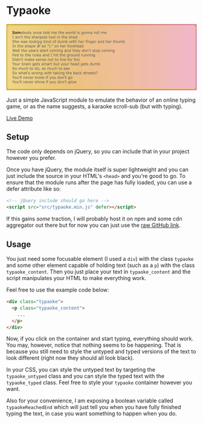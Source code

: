 # Typaoke

![](demo.gif)

Just a simple JavaScript module to emulate the behavior of an online typing game, or as the name suggests, a karaoke scroll-sub (but with typing).

[Live Demo]()

## Setup

The code only depends on jQuery, so you can include that in your project however you prefer.

Once you have jQuery, the module itself is super lightweight and you can just include the source in your HTML's `<head>` and you're good to go. To ensure that the module runs after the page has fully loaded, you can use a defer attribute like so:

``` html
<!-- jQuery include should go here -->
<script src="src/typaoke.min.js" defer></script>
```

If this gains *some* traction, I will probably host it on npm and some cdn aggregator out there but for now you can just use the [raw GitHub link]().

## Usage

You just need some focusable element (I used a `div`) with the class `typaoke` and some other element capable of holding text (such as a `p`) with the class `typaoke_content`. Then you just place your text in `typaoke_content` and the script manipulates your HTML to make everything work.

Feel free to use the example code below:
``` html
<div class="typaoke">
  <p class="typaoke_content">
    ...
  </p>
</div>
```

Now, if you click on the container and start typing, everything should work. You may, however, notice that nothing seems to be happening. That is because you still need to style the untyped and typed versions of the text to look different (right now they should all look black).

In your CSS, you can style the untyped text by targeting the `typaoke_untyped` class and you can style the typed text with the `typaoke_typed` class. Feel free to style your `typaoke` container however you want.

Also for your convenience, I am exposing a boolean variable called `typaokeReachedEnd` which will just tell you when you have fully finished typing the text, in case you want something to happen when you do.